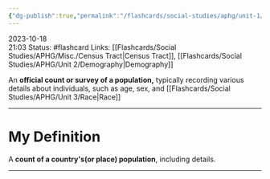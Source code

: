 ```yaml
---
{"dg-publish":true,"permalink":"/flashcards/social-studies/aphg/unit-1/census/","updated":"2024-04-24T10:40:23.418-05:00"}
---
```


2023-10-18  
21:03
Status: #flashcard
Links: [[Flashcards/Social Studies/APHG/Misc./Census Tract\|Census Tract]], [[Flashcards/Social Studies/APHG/Unit 2/Demography\|Demography]]

An **official count or survey of a population,** typically recording various details about individuals, such as age, sex, and [[Flashcards/Social Studies/APHG/Unit 3/Race\|Race]]

---
# My Definition
A **count of a country's(or place) population**, including details.

---